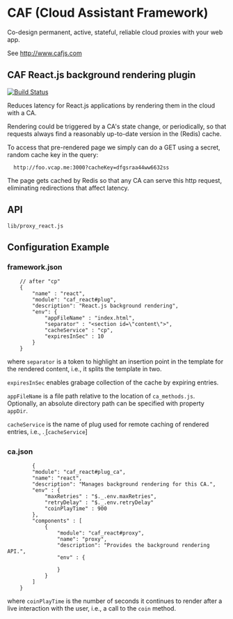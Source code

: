 # CAF (Cloud Assistant Framework)

Co-design permanent, active, stateful, reliable cloud proxies with your web app.

See http://www.cafjs.com 

## CAF React.js background rendering plugin

[![Build Status](http://ci.cafjs.com/github.com/cafjs/caf_react/status.svg?branch=master)](http://ci.cafjs.com/github.com/cafjs/caf_react)

Reduces latency for React.js applications by rendering them in the cloud with a CA. 

Rendering could be triggered by a CA's state change, or periodically, so that requests always find a reasonably up-to-date version in the (Redis) cache.

To access that pre-rendered page we simply can do a GET using a secret, random cache key in the query:

      http://foo.vcap.me:3000?cacheKey=dfgsraa44ww6632ss

The page gets cached by Redis so that any CA can serve this http request, eliminating redirections that affect latency.


## API

    lib/proxy_react.js
 
## Configuration Example

### framework.json

        // after "cp"
        {
            "name" : "react",
            "module": "caf_react#plug",
            "description": "React.js background rendering",
            "env": {
                "appFileName" : "index.html",
                "separator" : "<section id=\"content\">",
                "cacheService" : "cp",
                "expiresInSec" : 10
            }
        }

where `separator` is a token to highlight an insertion point in the template for the rendered content, i.e., it splits the template in two.

`expiresInSec` enables grabage collection of the cache by expiring entries.

`appFileName` is a file path relative to the location of `ca_methods.js`. Optionally, an absolute directory path can be specified with property `appDir`.

`cacheService` is the name of plug used for remote caching of rendered entries, i.e., $._.$[`cacheService`]


### ca.json

            {
            "module": "caf_react#plug_ca",
            "name": "react",
            "description": "Manages background rendering for this CA.",
            "env" : {
                "maxRetries" : "$._.env.maxRetries",
                "retryDelay" : "$._.env.retryDelay"
                "coinPlayTime" : 900
            },
            "components" : [
                {
                    "module": "caf_react#proxy",
                    "name": "proxy",
                    "description": "Provides the background rendering API.",
                    "env" : {

                    }
                }
            ]
        }

where `coinPlayTime` is the number of seconds it  continues to render after
 a live interaction with the user, i.e., a call to the `coin` method.
